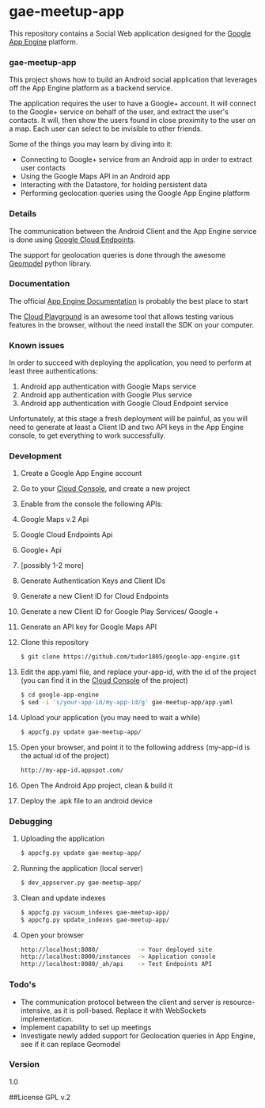 # gae-meetup-app

This repository contains a Social Web application designed for the [Google App Engine] platform.

### gae-meetup-app

This project shows how to build an Android social application that leverages off the App Engine platform as a backend service.

The application requires the user to have a Google+ account. It will connect to the Google+ service on behalf of the user, and extract the user's contacts. It will, then show the users found in close proximity to the user on a map.
Each user can select to be invisible to other friends.

Some of the things you may learn by diving into it:
  - Connecting to Google+ service from an Android app in order to extract user contacts
  - Using the Google Maps API in an Android app
  - Interacting with the Datastore, for holding persistent data
  - Performing geolocation queries using the Google App Engine platform

### Details

The communication between the Android Client and the App Engine service is done using [Google Cloud Endpoints].

The support for geolocation queries is done through the awesome [Geomodel] python library.

### Documentation
The official [App Engine Documentation] is probably the best place to start

The [Cloud Playground] is an awesome tool that allows testing various features in the browser, without the need install the SDK on your computer.

### Known issues

In order to succeed with deploying the application, you need to perform at least three authentications:

1. Android app authentication with Google Maps service
2. Android app authentication with Google Plus service
3. Android app authentication with Google Cloud Endpoint service

Unfortunately, at this stage a fresh deployment will be painful, as you will need to generate at least a Client ID and two API keys in the App Engine console, to get everything to work successfully.

### Development

1. Create a Google App Engine account
2. Go to your [Cloud Console], and create a new project
4. Enable from the console the following APIs:
 1. Google Maps v.2 Api
 2. Google Cloud Endpoints Api
 3. Google+ Api
 4. [possibly 1-2 more]
5. Generate Authentication Keys and Client IDs
 1. Generate a new Client ID for Cloud Endpoints
 2. Generate a new Client ID for Google Play Services/ Google +
 3. Generate an API key for Google Maps API
6. Clone this repository

    ```sh
    $ git clone https://github.com/tudor1805/google-app-engine.git
    ```
    
6. Edit the app.yaml file, and replace your-app-id, with the id of the project (you can find it in the [Cloud Console] of the project)

    ```sh
    $ cd google-app-engine
    $ sed -i 's/your-app-id/my-app-id/g' gae-meetup-app/app.yaml
    ```

7. Upload your application (you may need to wait a while)

    ```sh
    $ appcfg.py update gae-meetup-app/
    ```

6. Open your browser, and point it to the following address (my-app-id is the actual id of the project)

    ```sh
    http://my-app-id.appspot.com/
    ```
7. Open The Android App project, clean & build it

8. Deploy the .apk file to an android device

### Debugging

1. Uploading the application

    ```sh
    $ appcfg.py update gae-meetup-app/
    ```
2. Running the application (local server)

    ```sh
    $ dev_appserver.py gae-meetup-app/
    ```

3. Clean and update indexes

    ```sh
    $ appcfg.py vacuum_indexes gae-meetup-app/
    $ appcfg.py update_indexes gae-meetup-app/
    ```

4. Open your browser
 
    ```sh
    http://localhost:8080/           -> Your deployed site
    http://localhost:8000/instances  -> Application console
    http://localhost:8080/_ah/api    -> Test Endpoints API
    ```

### Todo's

 - The communication protocol between the client and server is resource-intensive, as it is poll-based. Replace it with WebSockets implementation.
 - Implement capability to set up meetings
 - Investigate newly added support for Geolocation queries in App Engine, see if it can replace Geomodel
 
### Version
1.0

##License
GPL v.2

[Google App Engine]:https://cloud.google.com/appengine/
[Google Cloud Endpoints]: https://cloud.google.com/endpoints/
[App Engine Documentation]: https://cloud.google.com/appengine/docs
[Cloud Playground]: https://code.google.com/p/cloud-playground/
[Geomodel]: https://code.google.com/p/geomodel/
[Cloud Console]: https://cloud.google.com/
[WebSockets]: https://www.websocket.org/
